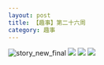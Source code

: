 ```yaml
---
layout: post
title: 【趣事】第二十六周
category: 趣事
---
```

![story_new_final](http://rjbwi03xh.hd-bkt.clouddn.com/img/story_new_final_0322.png)
![](http://rjbwd52rw.hd-bkt.clouddn.com/img/funny-220621-1.jpg)
![](http://rjbwd52rw.hd-bkt.clouddn.com/img/funny-220620-2.jpg)
![](http://rjbwd52rw.hd-bkt.clouddn.com/img/funny-220620-1.jpg)

  




